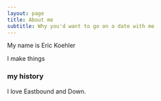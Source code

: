 ```yaml
---
layout: page
title: About me
subtitle: Why you'd want to go on a date with me
---
```


My name is Eric Koehler

I make things

### my history

I love Eastbound and Down.